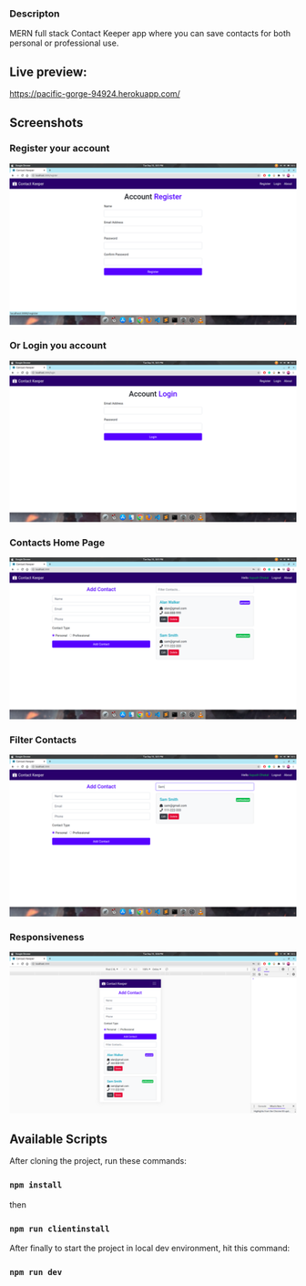 ### Descripton
MERN full stack Contact Keeper app where you can save contacts for both personal or professional use.

## Live preview: 
https://pacific-gorge-94924.herokuapp.com/

## Screenshots

### Register your account

![](https://raw.githubusercontent.com/aayush-dhakal/MERN-contact-keeper-app/master/readme_images/register.png)

### Or Login you account

![](https://raw.githubusercontent.com/aayush-dhakal/MERN-contact-keeper-app/master/readme_images/login.png)

### Contacts Home Page

![](https://raw.githubusercontent.com/aayush-dhakal/MERN-contact-keeper-app/master/readme_images/home.png)

### Filter Contacts

![](https://raw.githubusercontent.com/aayush-dhakal/MERN-contact-keeper-app/master/readme_images/filter.png)

### Responsiveness

![](https://raw.githubusercontent.com/aayush-dhakal/MERN-contact-keeper-app/master/readme_images/responsive.png)

## Available Scripts

After cloning the project, run these commands:

### `npm install`

then

### `npm run clientinstall`

After finally to start the project in local dev environment, hit this command: 

### `npm run dev`
